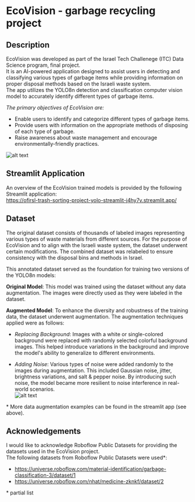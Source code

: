# EcoVision - garbage recycling project
## Description
EcoVision was developed as part of the Israel Tech Challenege (ITC) Data Science program, final project.  
It is an AI-powered application designed to assist users in detecting and classifying various types of garbage items while providing information on proper disposal methods based on the Israeli waste system.  
The app utilizes the YOLO8n detection and classification computer vision model to accurately identify different types of garbage items.

*The primary objectives of EcoVision are:*

- Enable users to identify and categorize different types of garbage items.
- Provide users with information on the appropriate methods of disposing of each type of garbage.
- Raise awareness about waste management and encourage environmentally-friendly practices.

![alt text](https://github.com/OfirSL/Trash_sorting_project/blob/34fcdfaedcc6b82c8216410d85a1e1a21d1d8e0a/extra/Augmented%20model%20predictions.png)

## Streamlit Application
An overview of the EcoVision trained models is provided by the following Streamlit application:  
https://ofirsl-trash-sorting-project-yolo-streamlit-j4hy7v.streamlit.app/

## Dataset
The original dataset consists of thousands of labeled images representing various types of waste materials from different sources.
For the purpose of EcoVision and to align with the Israeli waste system, the dataset underwent certain modifications.
The combined dataset was relabeled to ensure consistency with the disposal bins and methods in Israel.

This annotated dataset served as the foundation for training two versions of the YOLO8n models:

**Original Model**: This model was trained using the dataset without any data augmentation. The images were directly used as they were labeled in the dataset.

**Augmented Model**: To enhance the diversity and robustness of the training data, the dataset underwent augmentation. The augmentation techniques applied were as follows:

- *Replacing Background*: Images with a white or single-colored background were replaced with randomly selected colorful background images. This helped introduce variations in the background and improve the model's ability to generalize to different environments.

- *Adding Noise*: Various types of noise were added randomly to the images during augmentation. This included Gaussian noise, jitter, brightness variations, and salt & pepper noise. By introducing such noise, the model became more resilient to noise interference in real-world scenarios.  
![alt text](https://github.com/OfirSL/Trash_sorting_project/blob/5cabc999265a67e9172e0bd35feb130ace47907c/augmentations_examples/g.png)

\* More data augmentation examples can be found in the streamlit app (see above).

## Acknowledgements
I would like to acknowledge Roboflow Public Datasets for providing the datasets used in the EcoVision project.  
The following datasets from Roboflow Public Datasets were used\*:
* https://universe.roboflow.com/material-identification/garbage-classification-3/dataset/1
* https://universe.roboflow.com/nhat/medicine-zknkf/dataset/2

\* partial list

